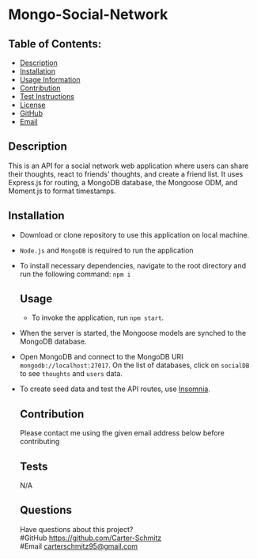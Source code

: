 # Mongo-Social-Network

  

  ## Table of Contents:
  * [Description](#Description)
  * [Installation](#Installation)
  * [Usage Information](#Usage)
  * [Contribution](#Contribution)
  * [Test Instructions](#Tests)
  * [License](#License)
  * [GitHub](#GitHub)
  * [Email](#Email)

  ## Description 
  This is an API for a social network web application where users can share their thoughts, react to friends' thoughts, and create a friend list. It uses Express.js for routing, a MongoDB database, the Mongoose ODM, and Moment.js to format timestamps.

  ## Installation 
- Download or clone repository to use this application on local machine.
- `Node.js` and `MongoDB` is required to run the application
- To install necessary dependencies, navigate to the root directory and run the following command:
  `npm i`

  ## Usage 
  - To invoke the application, run `npm start`.
- When the server is started, the Mongoose models are synched to the MongoDB database.
- Open MongoDB and connect to the MongoDB URI `mongodb://localhost:27017`. On the list of databases, click on `socialDB` to see `thoughts` and `users` data.
- To create seed data and test the API routes, use [Insomnia](https://insomnia.rest/download).

  ## Contribution 
  Please contact me using the given email address below before contributing

  ## Tests 
  N/A

  

  ## Questions
  Have questions about this project?  
  #GitHub https://github.com/Carter-Schmitz  
  #Email carterschmitz95@gmail.com
